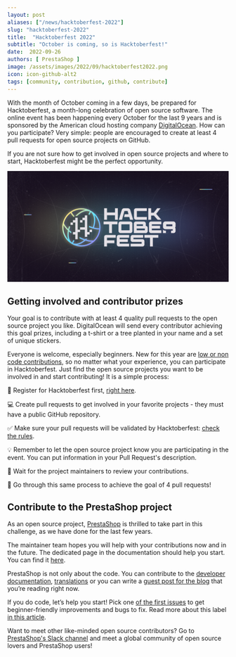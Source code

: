 ```yaml
---
layout: post
aliases: ["/news/hacktoberfest-2022"]
slug: "hacktoberfest-2022"
title:  "Hacktoberfest 2022"
subtitle: "October is coming, so is Hacktoberfest!"
date:  2022-09-26
authors: [ PrestaShop ]
image: /assets/images/2022/09/hacktoberfest2022.png
icon: icon-github-alt2
tags: [community, contribution, github, contribute]
---
```


With the month of October coming in a few days, be prepared for Hacktoberfest, a month-long celebration of open source software. The online event has been happening every October for the last 9 years and is sponsored by the American cloud hosting company [DigitalOcean](https://www.digitalocean.com). How can you participate? Very simple: people are encouraged to create at least 4 pull requests for open source projects on GitHub.

If you are not sure how to get involved in open source projects and where to start, Hacktoberfest might be the perfect opportunity.

![Hacktoberfest 2022](/assets/images/2022/09/hacktoberfest2022.png)


## Getting involved and contributor prizes

Your goal is to contribute with at least 4 quality pull requests to the open source project you like. DigitalOcean will send every contributor achieving this goal prizes, including a t-shirt or a tree planted in your name and a set of unique stickers.

Everyone is welcome, especially beginners. New for this year are [low or non code contributions](https://hacktoberfest.com/about/#low-or-non-code), so no matter what your experience, you can participate in Hacktoberfest. Just find the open source projects you want to be involved in and start contributing! It is a simple process:

:wave: Register for Hacktoberfest first, [right here](https://hacktoberfest.digitalocean.com/register).

:computer: Create pull requests to get involved in your favorite projects - they must have a public GitHub repository.

:white_check_mark: Make sure your pull requests will be validated by Hacktoberfest: [check the rules](https://hacktoberfest.com/participation/#pr-mr-details).

:bulb: Remember to let the open source project know you are participating in the event. You can put information in your Pull Request's description.

:busts_in_silhouette: Wait for the project maintainers to review your contributions.

:repeat: Go through this same process to achieve the goal of 4 pull requests!

## Contribute to the PrestaShop project

As an open source project, [PrestaShop](https://github.com/PrestaShop) is thrilled to take part in this challenge, as we have done for the last few years.

The maintainer team hopes you will help with your contributions now and in the future. The dedicated page in the documentation should help you start. You can find it [here](https://devdocs.prestashop-project.org/8/contribute/).

PrestaShop is not only about the code. You can contribute to the [developer documentation](https://devdocs.prestashop-project.org/8/), [translations](https://crowdin.com/project/prestashop-official) or you can write a [guest post for the blog](https://build.prestashop-project.org/howtos/misc/how-to-write-on-this-blog/) that you’re reading right now.

If you do code, let’s help you start! Pick one [of the first issues](https://github.com/PrestaShop/PrestaShop/issues?q=is%3Aissue+is%3Aopen+label%3A%22good+first+issue%22) to get beginner-friendly improvements and bugs to fix. Read more about this label [in this article](https://build.prestashop-project.org/news/a-definition-of-the-good-first-issue-label).

Want to meet other like-minded open source contributors? Go to [PrestaShop's Slack channel](https://www.prestashop-project.org/slack/) and meet a global community of open source lovers and PrestaShop users!

